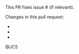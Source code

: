 <!--
Thank you for submitting new code to Firefly III, or any of the related projects. Please read the following rules carefully.

- Do not submit solutions for problems that are not already reported in an issue
- Firefly III can't be your learning experience. If you're new to all of this, please go be new somewhere else
- Do not open PRs to "discuss" possible solutions or to "get feedback" on your code. I don't have time for that.
- Pull requests for the MAIN branch will be closed.
- DO NOT include translated strings in your PR.

Perhaps open an issue first, before you open a PR?

See also: https://docs.firefly-iii.org/explanation/support/#contributing-code

-->
    
This PR fixes issue # (if relevant).

Changes in this pull request:

-
-
-

@JC5
